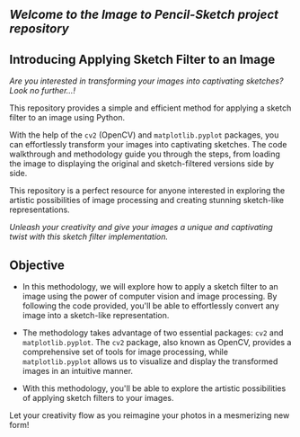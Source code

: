 
## *Welcome to the Image to Pencil-Sketch project repository*

## **Introducing Applying Sketch Filter to an Image**

*Are you interested in transforming your images into captivating sketches? Look no further...!*

This repository provides a simple and efficient method for applying a sketch filter to an image using Python. 

With the help of the `cv2` (OpenCV) and `matplotlib.pyplot` packages, you can effortlessly transform your images into captivating sketches. The code walkthrough and methodology guide you through the steps, from loading the image to displaying the original and sketch-filtered versions side by side. 

This repository is a perfect resource for anyone interested in exploring the artistic possibilities of image processing and creating stunning sketch-like representations. 

*Unleash your creativity and give your images a unique and captivating twist with this sketch filter implementation.*

## Objective
- In this methodology, we will explore how to apply a sketch filter to an image using the power of computer vision and image processing. By following the code provided, you'll be able to effortlessly convert any image into a sketch-like representation.

- The methodology takes advantage of two essential packages: `cv2` and `matplotlib.pyplot`. 
The `cv2` package, also known as OpenCV, provides a comprehensive set of tools for image processing, while `matplotlib.pyplot` allows us to visualize and display the transformed images in an intuitive manner.

- With this methodology, you'll be able to explore the artistic possibilities of applying sketch filters to your images. 

Let your creativity flow as you reimagine your photos in a mesmerizing new form!
